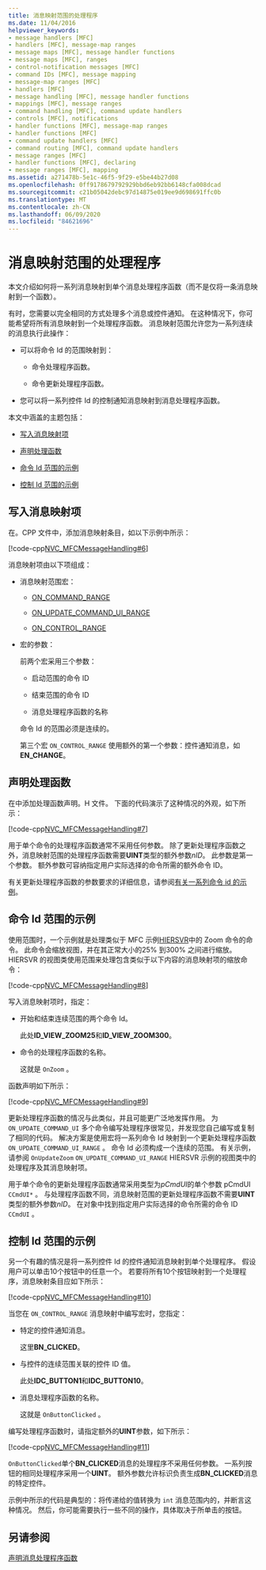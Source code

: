 ```yaml
---
title: 消息映射范围的处理程序
ms.date: 11/04/2016
helpviewer_keywords:
- message handlers [MFC]
- handlers [MFC], message-map ranges
- message maps [MFC], message handler functions
- message maps [MFC], ranges
- control-notification messages [MFC]
- command IDs [MFC], message mapping
- message-map ranges [MFC]
- handlers [MFC]
- message handling [MFC], message handler functions
- mappings [MFC], message ranges
- command handling [MFC], command update handlers
- controls [MFC], notifications
- handler functions [MFC], message-map ranges
- handler functions [MFC]
- command update handlers [MFC]
- command routing [MFC], command update handlers
- message ranges [MFC]
- handler functions [MFC], declaring
- message ranges [MFC], mapping
ms.assetid: a271478b-5e1c-46f5-9f29-e5be44b27d08
ms.openlocfilehash: 0ff9178679792929bbd6eb92bb6148cfa008dcad
ms.sourcegitcommit: c21b05042debc97d14875e019ee9d698691ffc0b
ms.translationtype: MT
ms.contentlocale: zh-CN
ms.lasthandoff: 06/09/2020
ms.locfileid: "84621696"
---
```

# <a name="handlers-for-message-map-ranges"></a>消息映射范围的处理程序

本文介绍如何将一系列消息映射到单个消息处理程序函数（而不是仅将一条消息映射到一个函数）。

有时，您需要以完全相同的方式处理多个消息或控件通知。 在这种情况下，你可能希望将所有消息映射到一个处理程序函数。 消息映射范围允许您为一系列连续的消息执行此操作：

- 可以将命令 Id 的范围映射到：

  - 命令处理程序函数。

  - 命令更新处理程序函数。

- 您可以将一系列控件 Id 的控制通知消息映射到消息处理程序函数。

本文中涵盖的主题包括：

- [写入消息映射项](#_core_writing_the_message.2d.map_entry)

- [声明处理函数](#_core_declaring_the_handler_function)

- [命令 Id 范围的示例](#_core_example_for_a_range_of_command_ids)

- [控制 Id 范围的示例](#_core_example_for_a_range_of_control_ids)

## <a name="writing-the-message-map-entry"></a><a name="_core_writing_the_message.2d.map_entry"></a>写入消息映射项

在。CPP 文件中，添加消息映射条目，如以下示例中所示：

[!code-cpp[NVC_MFCMessageHandling#6](codesnippet/cpp/handlers-for-message-map-ranges_1.cpp)]

消息映射项由以下项组成：

- 消息映射范围宏：

  - [ON_COMMAND_RANGE](reference/message-map-macros-mfc.md#on_command_range)

  - [ON_UPDATE_COMMAND_UI_RANGE](reference/message-map-macros-mfc.md#on_update_command_ui_range)

  - [ON_CONTROL_RANGE](reference/message-map-macros-mfc.md#on_control_range)

- 宏的参数：

  前两个宏采用三个参数：

  - 启动范围的命令 ID

  - 结束范围的命令 ID

  - 消息处理程序函数的名称

  命令 Id 的范围必须是连续的。

  第三个宏 `ON_CONTROL_RANGE` 使用额外的第一个参数：控件通知消息，如**EN_CHANGE**。

## <a name="declaring-the-handler-function"></a><a name="_core_declaring_the_handler_function"></a>声明处理函数

在中添加处理函数声明。H 文件。 下面的代码演示了这种情况的外观，如下所示：

[!code-cpp[NVC_MFCMessageHandling#7](codesnippet/cpp/handlers-for-message-map-ranges_2.h)]

用于单个命令的处理程序函数通常不采用任何参数。 除了更新处理程序函数之外，消息映射范围的处理程序函数需要**UINT**类型的额外参数*nID*。 此参数是第一个参数。 额外参数可容纳指定用户实际选择的命令所需的额外命令 ID。

有关更新处理程序函数的参数要求的详细信息，请参阅[有关一系列命令 id 的示例](#_core_example_for_a_range_of_command_ids)。

## <a name="example-for-a-range-of-command-ids"></a><a name="_core_example_for_a_range_of_command_ids"></a>命令 Id 范围的示例

使用范围时，一个示例就是处理类似于 MFC 示例[HIERSVR](../overview/visual-cpp-samples.md)中的 Zoom 命令的命令。 此命令会缩放视图，并在其正常大小的25% 到300% 之间进行缩放。 HIERSVR 的视图类使用范围来处理包含类似于以下内容的消息映射项的缩放命令：

[!code-cpp[NVC_MFCMessageHandling#8](codesnippet/cpp/handlers-for-message-map-ranges_3.cpp)]

写入消息映射项时，指定：

- 开始和结束连续范围的两个命令 Id。

   此处**ID_VIEW_ZOOM25**和**ID_VIEW_ZOOM300**。

- 命令的处理程序函数的名称。

   这就是 `OnZoom` 。

函数声明如下所示：

[!code-cpp[NVC_MFCMessageHandling#9](codesnippet/cpp/handlers-for-message-map-ranges_4.h)]

更新处理程序函数的情况与此类似，并且可能更广泛地发挥作用。 为 `ON_UPDATE_COMMAND_UI` 多个命令编写处理程序很常见，并发现您自己编写或复制了相同的代码。 解决方案是使用宏将一系列命令 Id 映射到一个更新处理程序函数 `ON_UPDATE_COMMAND_UI_RANGE` 。 命令 Id 必须构成一个连续的范围。 有关示例，请参阅 `OnUpdateZoom` `ON_UPDATE_COMMAND_UI_RANGE` HIERSVR 示例的视图类中的处理程序及其消息映射项。

用于单个命令的更新处理程序函数通常采用类型为*pCmdUI*的单个参数 pCmdUI `CCmdUI*` 。 与处理程序函数不同，消息映射范围的更新处理程序函数不需要**UINT**类型的额外参数*nID*。 在对象中找到指定用户实际选择的命令所需的命令 ID `CCmdUI` 。

## <a name="example-for-a-range-of-control-ids"></a><a name="_core_example_for_a_range_of_control_ids"></a>控制 Id 范围的示例

另一个有趣的情况是将一系列控件 Id 的控件通知消息映射到单个处理程序。 假设用户可以单击10个按钮中的任意一个。 若要将所有10个按钮映射到一个处理程序，消息映射条目应如下所示：

[!code-cpp[NVC_MFCMessageHandling#10](codesnippet/cpp/handlers-for-message-map-ranges_5.cpp)]

当您在 `ON_CONTROL_RANGE` 消息映射中编写宏时，您指定：

- 特定的控件通知消息。

   这里**BN_CLICKED**。

- 与控件的连续范围关联的控件 ID 值。

   此处**IDC_BUTTON1**和**IDC_BUTTON10**。

- 消息处理程序函数的名称。

   这就是 `OnButtonClicked` 。

编写处理程序函数时，请指定额外的**UINT**参数，如下所示：

[!code-cpp[NVC_MFCMessageHandling#11](codesnippet/cpp/handlers-for-message-map-ranges_6.cpp)]

`OnButtonClicked`单个**BN_CLICKED**消息的处理程序不采用任何参数。 一系列按钮的相同处理程序采用一个**UINT**。 额外参数允许标识负责生成**BN_CLICKED**消息的特定控件。

示例中所示的代码是典型的：将传递给的值转换为 `int` 消息范围内的，并断言这种情况。 然后，你可能需要执行一些不同的操作，具体取决于所单击的按钮。

## <a name="see-also"></a>另请参阅

[声明消息处理程序函数](declaring-message-handler-functions.md)
